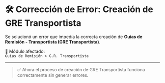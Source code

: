 # 🛠️ Corrección de Error: Creación de GRE Transportista

Se solucionó un error que impedía la correcta creación de **Guías de Remisión - Transportista (GRE Transportista)**.

📌 Módulo afectado:  
`Guías de Remisión > G.R. Transportista`

---

> ✅ Ahora el proceso de creación de GRE Transportista funciona correctamente sin generar errores.
